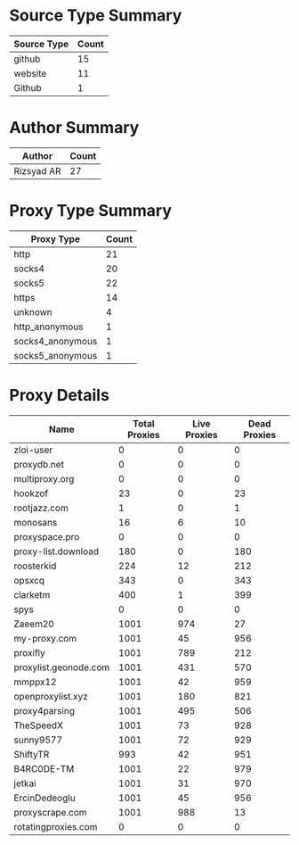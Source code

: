 # Source Type Summary

| Source Type | Count |
|-------------|-------|
| github | 15 |
| website | 11 |
| Github | 1 |


# Author Summary

| Author | Count |
|--------|-------|
| Rizsyad AR | 27 |


# Proxy Type Summary

| Proxy Type | Count |
|------------|-------|
| http | 21 |
| socks4 | 20 |
| socks5 | 22 |
| https | 14 |
| unknown | 4 |
| http_anonymous | 1 |
| socks4_anonymous | 1 |
| socks5_anonymous | 1 |


# Proxy Details

| Name | Total Proxies | Live Proxies | Dead Proxies |
|------|---------------|--------------|---------------|
| zloi-user | 0 | 0 | 0 |
| proxydb.net | 0 | 0 | 0 |
| multiproxy.org | 0 | 0 | 0 |
| hookzof | 23 | 0 | 23 |
| rootjazz.com | 1 | 0 | 1 |
| monosans | 16 | 6 | 10 |
| proxyspace.pro | 0 | 0 | 0 |
| proxy-list.download | 180 | 0 | 180 |
| roosterkid | 224 | 12 | 212 |
| opsxcq | 343 | 0 | 343 |
| clarketm | 400 | 1 | 399 |
| spys | 0 | 0 | 0 |
| Zaeem20 | 1001 | 974 | 27 |
| my-proxy.com | 1001 | 45 | 956 |
| proxifly | 1001 | 789 | 212 |
| proxylist.geonode.com | 1001 | 431 | 570 |
| mmppx12 | 1001 | 42 | 959 |
| openproxylist.xyz | 1001 | 180 | 821 |
| proxy4parsing | 1001 | 495 | 506 |
| TheSpeedX | 1001 | 73 | 928 |
| sunny9577 | 1001 | 72 | 929 |
| ShiftyTR | 993 | 42 | 951 |
| B4RC0DE-TM | 1001 | 22 | 979 |
| jetkai | 1001 | 31 | 970 |
| ErcinDedeoglu | 1001 | 45 | 956 |
| proxyscrape.com | 1001 | 988 | 13 |
| rotatingproxies.com | 0 | 0 | 0 |
